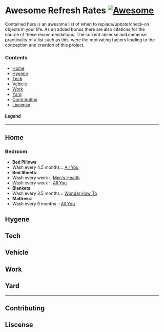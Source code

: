 # Awesome Refresh Rates [![Awesome](https://cdn.rawgit.com/sindresorhus/awesome/d7305f38d29fed78fa85652e3a63e154dd8e8829/media/badge.svg)](https://github.com/sindresorhus/awesome)

Contained here is an awesome list of when to replace/update/check-on objects in your life. As an added bonus there are also citations for the source of these recommendations. The current absense and immense practicality of a list such as this, were the motivating factors leading to the conception and creation of this project.

### Contents

 - [Home](#home)
 - [Hygene](#hygene)
 - [Tech](#tech)
 - [Vehicle](#vehicle)
 - [Work](#work)
 - [Yard](#yard)
 - [Contributing](#contributing)
 - [Liscense](#liscense)

#### Legend

----------------------------------------------------

Home
----
### Bedroom
 - **Bed Pillows**:
  - Wash every 4.5 months :: [All You](http://www.allyou.com/budget-home/organizing-cleaning/washing-guidelines/wash-bed-pillows)
 - **Bed Sheets**: 
  - Wash every week :: [Men's Health](http://www.menshealth.com/health/why-you-should-really-wash-your-sheets-more-frequently-you-do)
  - Wash every week :: [All You](http://www.allyou.com/budget-home/organizing-cleaning/washing-guidelines/wash-bed-sheets)
 - **Blankets**: 
  - Wash every 3.5 months :: [Wonder How To](http://thesecretyumiverse.wonderhowto.com/how-to/cleaning-frequency-chart-often-should-you-clean-certain-items-your-home-0161157/) 
 - **Mattress**:
  - Wash every 6 months :: [All You](http://www.allyou.com/budget-home/organizing-cleaning/washing-guidelines/freshen-your-mattress)

## Hygene
## Tech
## Vehicle
## Work
## Yard

----------------------------------------------------

## Contributing
## Liscense

